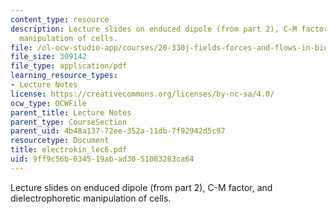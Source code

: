 ```yaml
---
content_type: resource
description: Lecture slides on enduced dipole (from part 2), C-M factor, and dielectrophoretic
  manipulation of cells.
file: /ol-ocw-studio-app/courses/20-330j-fields-forces-and-flows-in-biological-systems-spring-2007/9ff9c56b634519abad3051083283ca64_electrokin_lec6.pdf
file_size: 309142
file_type: application/pdf
learning_resource_types:
- Lecture Notes
license: https://creativecommons.org/licenses/by-nc-sa/4.0/
ocw_type: OCWFile
parent_title: Lecture Notes
parent_type: CourseSection
parent_uid: 4b48a137-72ee-352a-11db-7f92942d5c97
resourcetype: Document
title: electrokin_lec6.pdf
uid: 9ff9c56b-6345-19ab-ad30-51083283ca64
---
```

Lecture slides on enduced dipole (from part 2), C-M factor, and dielectrophoretic manipulation of cells.